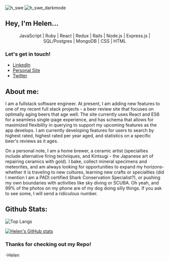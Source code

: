 ![h_swe](https://user-images.githubusercontent.com/82063894/154325007-774bdbd0-2677-4608-ba94-e88efc0494ea.png#gh-light-mode-only)
![h_swe_darkmode](https://user-images.githubusercontent.com/82063894/154333243-38280d40-b25f-4bf0-9104-c0a37c00d7a0.png#gh-dark-mode-only)

## Hey, I'm Helen...

<p align="center">JavaScript | Ruby | React | Redux | Rails | Node.js | Express.js | SQL/Postgres | MongoDB | CSS | HTML </p>

### Let's get in touch! 
- [LinkedIn](https://www.linkedin.com/in/helen-edwards-96981532/)
- [Personal Site](#)
- [Twitter](https://twitter.com/hey_imhelen)

## About me: 
I am a fullstack software engineer.  At present, I am adding new features to one of my recent full stack projects -  a beer review site that focuses on optimally aging beers that age well.  The site currently uses React and ES6 for a seamless single-page experience, and has schema that allows for maximized flexibility in querying to support my upcoming features as the app develops.  I am currently developing features for users to search by highest rated, highest rated per year aged, and statistics on a specific beer's reviews as it ages. 

On a personal note, I am a home brewer, a ceramic artist (specialties include alternative firing techniques, and Kintsugi - the Japanese art of repairing ceramics with gold).  I bake, collect mineral specimens and meteorites, and am always looking for opportunities to expand my horizons- whether it is traveling to new cultures, learning new crafts or specialties (did I mention I am a PADI certified Shark Conservation Specialist?), or pushing my own boundaries with activities like sky diving or SCUBA. Oh yeah, and 99% of the photos on my phone are of my dog doing silly things.  If you ask to see some, I will send a ridiculous number.

## Github Stats: 

![Top Langs](https://github-readme-stats.vercel.app/api/top-langs/?username=HelenEdwards)


[![Helen's GitHub stats](https://github-readme-stats.vercel.app/api?username=HelenEdwards)](https://github.com/helenedwards/github-readme-stats)

### Thanks for checking out my Repo!
-Helen
